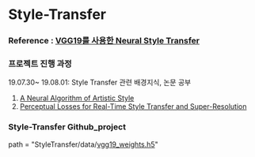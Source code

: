 # Style-Transfer

### Reference : [VGG19를 사용한 Neural Style Transfer](https://tykimos.github.io/2018/10/10/Neural_Style_Transfer_with_OpenCV/)


### 프로젝트 진행 과정 

19.07.30~ 19.08.01: Style Transfer 관련 배경지식, 논문 공부
1. [A Neural Algorithm of Artistic Style](https://arxiv.org/abs/1508.06576)
2. [Perceptual Losses for Real-Time Style Transfer and Super-Resolution](https://cs.stanford.edu/people/jcjohns/eccv16/)

### Style-Transfer Github_project
path = "StyleTransfer/data/[vgg19_weights.h5](https://drive.google.com/file/d/1hEuIGJWk-hQ8vxub3Ks0GpEHT6AtRTD0/view?usp=sharing)"
